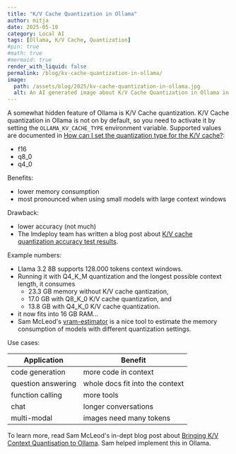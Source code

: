 ```yaml
---
title: "K/V Cache Quantization in Ollama"
author: mitja
date: 2025-05-10
category: Local AI
tags: [Ollama, K/V Cache, Quantization]
#pin: true
#math: true
#mermaid: true
render_with_liquid: false
permalink: /blog/kv-cache-quantization-in-ollama/
image:
  path: /assets/blog/2025/kv-cache-quantization-in-ollama.jpg
  alt: An AI generated image about K/V Cache Quantization in Ollama in the style of Dada art.
---
```

A somewhat hidden feature of Ollama is K/V Cache quantization. K/V Cache quantization in Ollama is not on by default, so you need to activate it by setting the `OLLAMA_KV_CACHE_TYPE` environment variable. Supported values are documented in [How can I set the quantization type for the K/V cache?](https://github.com/ollama/ollama/blob/main/docs/faq.md#how-can-i-set-the-quantization-type-for-the-kv-cache):

- f16
- q8_0
- q4_0

Benefits:

- lower memory consumption
- most pronounced when using small models with large context windows

Drawback:

- lower accuracy (not much)
- The lmdeploy team has written a blog post about [K/V cache quantization accuracy test results](https://lmdeploy.readthedocs.io/en/v0.2.3/quantization/kv_int8.html#accuracy-test).

Example numbers: 

- Llama 3.2 8B supports 128.000 tokens context windows. 
- Running it with Q4_K_M quantization and the longest possible context length, it    consumes 
  - 23.3 GB memory without K/V cache qantization, 
  - 17.0 GB with Q8_K_0 K/V cache quantization, and
  - 13.8 GB with Q4_K_0 K/V cache quantization.
- it now fits into 16 GB RAM...
- Sam McLeod's [vram-estimator](https://smcleod.net/vram-estimator/) is a nice tool to estimate the memory consumption of models with different quantization settings.

Use cases:

|Application|Benefit|
|--|--|
|code generation|more code in context|
|question answering|whole docs fit into the context|
|function calling|more tools|
|chat|longer conversations|
|multi-modal|images need many tokens|

To learn more, read Sam McLeod's in-dept blog post about [Bringing K/V Context Quantisation to Ollama](https://smcleod.net/2024/12/bringing-k/v-context-quantisation-to-ollama/). Sam helped implement this in Ollama.